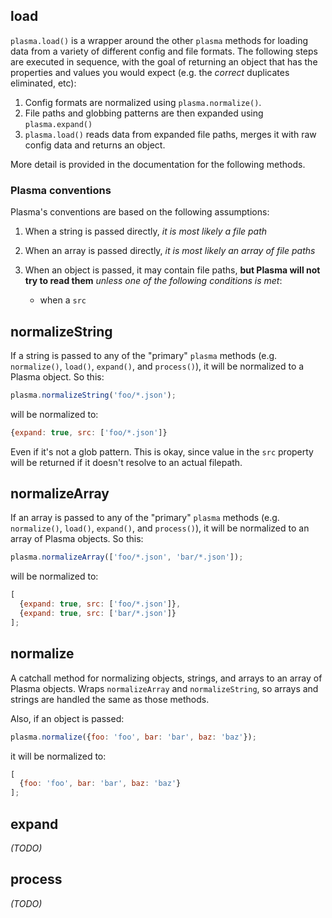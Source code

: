 ## load

`plasma.load()` is a wrapper around the other `plasma` methods for loading data from a variety of different config and file formats. The following steps are executed in sequence, with the goal of returning an object that has the properties and values you would expect (e.g. the _correct_ duplicates eliminated, etc):

1. Config formats are normalized using `plasma.normalize()`.
1. File paths and globbing patterns are then expanded using `plasma.expand()`
1. `plasma.load()` reads data from expanded file paths, merges it with raw config data and returns an object.

More detail is provided in the documentation for the following methods.

### Plasma conventions

Plasma's conventions are based on the following assumptions:

1. When a string is passed directly, _it is most likely a file path_
1. When an array is passed directly, _it is most likely an array of file paths_
1. When an object is passed, it may contain file paths, **but Plasma will not try to read them** _unless one of the following conditions is met_:

   * when a `src`


## normalizeString
If a string is passed to any of the "primary" `plasma` methods (e.g. `normalize()`, `load()`, `expand()`, and `process()`), it will be normalized to a Plasma object. So this:

```js
plasma.normalizeString('foo/*.json');
```

will be normalized to:

```js
{expand: true, src: ['foo/*.json']}
```
Even if it's not a glob pattern. This is okay, since value in the `src` property will be returned if it doesn't resolve to an actual filepath.


## normalizeArray
If an array is passed to any of the "primary" `plasma` methods (e.g. `normalize()`, `load()`, `expand()`, and `process()`), it will be normalized to an array of Plasma objects. So this:

```js
plasma.normalizeArray(['foo/*.json', 'bar/*.json']);
```

will be normalized to:

```js
[
  {expand: true, src: ['foo/*.json']},
  {expand: true, src: ['bar/*.json']}
];
```

## normalize
A catchall method for normalizing objects, strings, and arrays to an array of Plasma objects. Wraps `normalizeArray` and `normalizeString`, so arrays and strings are handled the same as those methods.

Also, if an object is passed:

```js
plasma.normalize({foo: 'foo', bar: 'bar', baz: 'baz'});
```

it will be normalized to:

```js
[
  {foo: 'foo', bar: 'bar', baz: 'baz'}
];
```

## expand

_(TODO)_

## process

_(TODO)_